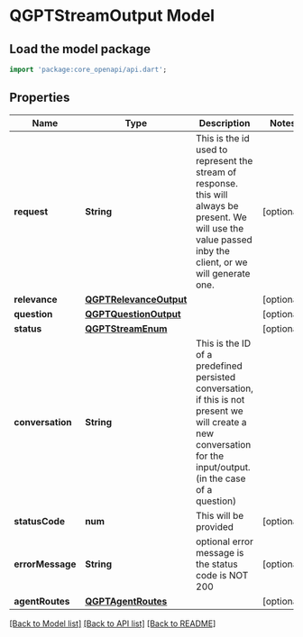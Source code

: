 # QGPTStreamOutput Model

## Load the model package
```dart
import 'package:core_openapi/api.dart';
```

## Properties
Name | Type | Description | Notes
------------ | ------------- | ------------- | -------------
**request** | **String** | This is the id used to represent the stream of response. this will always be present. We will use the value passed inby the client, or we will generate one. | [optional] 
**relevance** | [**QGPTRelevanceOutput**](QGPTRelevanceOutput) |  | [optional] 
**question** | [**QGPTQuestionOutput**](QGPTQuestionOutput) |  | [optional] 
**status** | [**QGPTStreamEnum**](QGPTStreamEnum) |  | [optional] 
**conversation** | **String** | This is the ID of a predefined persisted conversation, if this is not present we will create a new conversation for the input/output.(in the case of a question) | 
**statusCode** | **num** | This will be provided | [optional] 
**errorMessage** | **String** | optional error message is the status code is NOT 200 | [optional] 
**agentRoutes** | [**QGPTAgentRoutes**](QGPTAgentRoutes) |  | [optional] 

[[Back to Model list]](../README#documentation-for-models) [[Back to API list]](../README#documentation-for-api-endpoints) [[Back to README]](../README)


